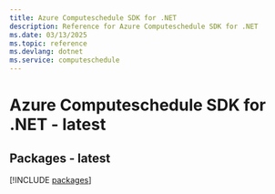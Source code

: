 ```yaml
---
title: Azure Computeschedule SDK for .NET
description: Reference for Azure Computeschedule SDK for .NET
ms.date: 03/13/2025
ms.topic: reference
ms.devlang: dotnet
ms.service: computeschedule
---
```

# Azure Computeschedule SDK for .NET - latest
## Packages - latest
[!INCLUDE [packages](computeschedule-index.md)]